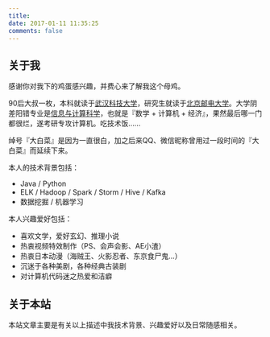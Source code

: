 ```yaml
---
title: 
date: 2017-01-11 11:35:25
comments: false
---
```

## 关于我

感谢你对我下的鸡蛋感兴趣，并费心来了解我这个母鸡。

90后大叔一枚，本科就读于[武汉科技大学][1]，研究生就读于[北京邮电大学][2]。大学阴差阳错专业是[信息与计算科学][3]，也就是『数学 + 计算机 + 经济』，果然最后哪一门都很烂，遂考研专攻计算机。吃技术饭……

绰号『大白菜』是因为一直很白，加之后来QQ、微信昵称曾用过一段时间的『大白菜』而延续下来。

本人的技术背景包括：
- Java / Python
- ELK / Hadoop / Spark / Storm / Hive / Kafka
- 数据挖掘 / 机器学习

本人兴趣爱好包括：
- 喜欢文学，爱好玄幻、推理小说
- 热衷视频特效制作（PS、会声会影、AE小渣）
- 热衷日本动漫（海贼王、火影忍者、东京食尸鬼...）
- 沉迷于各种美剧，各种经典古装剧
- 对计算机代码迷之热爱和洁癖

## 关于本站
本站文章主要是有关以上描述中我技术背景、兴趣爱好以及日常随感相关。

[1]: http://www.wust.edu.cn/default.html
[2]: http://www.bupt.edu.cn/
[3]: https://baike.baidu.com/item/%E4%BF%A1%E6%81%AF%E4%B8%8E%E8%AE%A1%E7%AE%97%E7%A7%91%E5%AD%A6/353978?fr=aladdin
